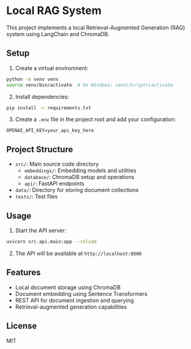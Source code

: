 # Local RAG System

This project implements a local Retrieval-Augmented Generation (RAG) system using LangChain and ChromaDB.

## Setup

1. Create a virtual environment:
```bash
python -m venv venv
source venv/bin/activate  # On Windows: venv\Scripts\activate
```

2. Install dependencies:
```bash
pip install -r requirements.txt
```

3. Create a `.env` file in the project root and add your configuration:
```env
OPENAI_API_KEY=your_api_key_here
```

## Project Structure

- `src/`: Main source code directory
  - `embeddings/`: Embedding models and utilities
  - `database/`: ChromaDB setup and operations
  - `api/`: FastAPI endpoints
- `data/`: Directory for storing document collections
- `tests/`: Test files

## Usage

1. Start the API server:
```bash
uvicorn src.api.main:app --reload
```

2. The API will be available at `http://localhost:8000`

## Features

- Local document storage using ChromaDB
- Document embedding using Sentence Transformers
- REST API for document ingestion and querying
- Retrieval-augmented generation capabilities

## License

MIT 